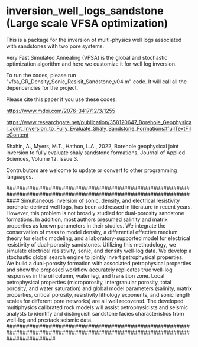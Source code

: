 # inversion_well_logs_sandstone (Large scale VFSA optimization)

This is a package for the inversion of multi-physics well logs associated with sandstones with two pore systems.

Very Fast Simulated Annealing (VFSA) is the global and stochastic optimization algorithm and here we customize it for well log inversion.  


To run the codes, please run "vfsa_GR_Density_Sonic_Resisit_Sandstone_v04.m" code. It will call all the depencencies for the project.

Please cite this paper if you use these codes.

https://www.mdpi.com/2076-3417/12/3/1255

https://www.researchgate.net/publication/358120647_Borehole_Geophysical_Joint_Inversion_to_Fully_Evaluate_Shaly_Sandstone_Formations#fullTextFileContent


Shahin, A., Myers, M.T., Hathon, L.A., 2022, Borehole geophysical joint inversion to fully evaluate shaly sandstone formations, Journal of Applied Sciences, Volume 12, Issue 3.

Contrubutors are welcome to update or convert to other programming languages.

####################################################################################################################
Simultaneous inversion of sonic, density, and electrical resistivity borehole-derived well logs, has been addressed in literature in recent years. However, this problem is not broadly studied for dual-porosity sandstone formations. In addition, most authors presumed salinity and matrix properties as known parameters in their studies. We integrate the conservation of mass to model density, a differential effective medium theory for elastic modeling, and a laboratory-supported model for electrical resistivity of dual-porosity sandstones. Utilizing this methodology, we simulate electrical resistivity, sonic, and density well-log data. We develop a stochastic global search engine to jointly invert petrophysical properties. We build a dual-porosity formation with associated petrophysical properties and show the proposed workflow accurately replicates true well-log responses in the oil column, water leg, and transition zone. Local petrophysical properties (microporosity, intergranular porosity, total porosity, and water saturation) and global model parameters (salinity, matrix properties, critical porosity, resistivity lithology exponents, and sonic length scales for different pore networks) are all well recovered. The developed multiphysics calibrated rock models will assist petrophysicists and seismic analysts to identify and distinguish sandstone facies characteristics from well-log and prestack seismic data.
###############################################################################################################################

